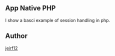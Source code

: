 ## App Native PHP

I show a basci example of session handling in php.


## Author

[jeirf12](https://github.com/jeirf12)
